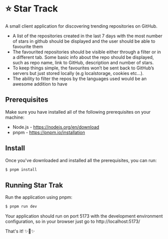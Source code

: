 
# ⭐️ Star Track

A small client application for discovering trending repositories on GitHub.
- A list of the repositories created in the last 7 days with the most number of stars in github
should be displayed and the user should be able to favourite them
- The favourited repositories should be visible either through a filter or in a different tab.
Some basic info about the repo should be displayed, such as repo name, link to GitHub,
description and number of stars.
- To keep things simple, the favourites won’t be sent back to GitHub’s servers but just
stored locally (e.g localstorage, cookies etc...).
- The ability to filter the repos by the languages used would be an awesome addition to have


## Prerequisites

Make sure you have installed all of the following prerequisites on your machine:

  - Node.js - https://nodejs.org/en/download
  - pnpm - https://pnpm.io/installation


## Install

Once you've downloaded and installed all the prerequisites, you can run:

```bash
$ pnpm install
```

## Running Star Trak

Run the application using pnpm:

```bash
$ pnpm run dev
```


Your application should run on port 5173 with the development environment configuration, so in your browser just go to http://localhost:5173/

That's it! ✨🚀✨